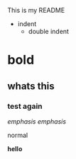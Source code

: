 This is my README 

- indent
    - double indent

# bold

## whats this

### test again

*emphasis*
_emphasis_

normal

**hello**

